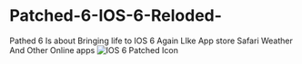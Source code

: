 # Patched-6-IOS-6-Reloded-
Pathed 6 Is about Bringing life to IOS 6 Again LIke App store Safari Weather And Other Online apps
![IOS 6 Patched Icon](https://github.com/user-attachments/assets/0d15d77c-24b7-42d8-be7a-a638b1ce1bd9)

